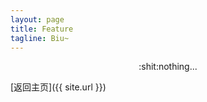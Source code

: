 ```yaml
---
layout: page
title: Feature
tagline: Biu~
---
```


<div style="text-align:center">:shit:nothing...</div>

[返回主页]({{ site.url }})
